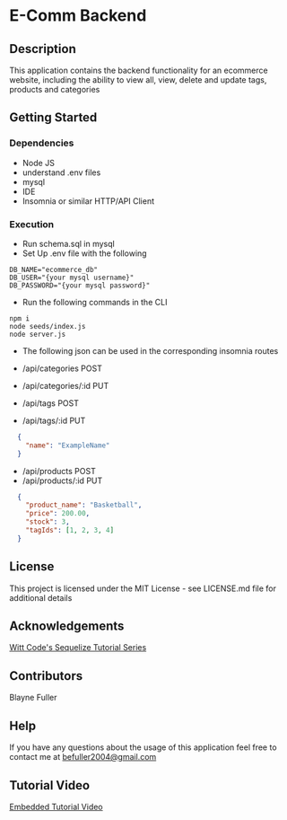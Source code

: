# E-Comm Backend
## Description
This application contains the backend functionality for an ecommerce website, including the ability to view all, view, delete and update tags, products and categories
## Getting Started
### Dependencies 
* Node JS
* understand .env files
* mysql
* IDE
* Insomnia or similar HTTP/API Client
### Execution
* Run schema.sql in mysql
* Set Up .env file with the following
```
DB_NAME="ecommerce_db"
DB_USER="{your mysql username}"
DB_PASSWORD="{your mysql password}"
```
* Run the following commands in the CLI
```
npm i
node seeds/index.js
node server.js
```
* The following json can be used in the corresponding insomnia routes

* /api/categories POST
* /api/categories/:id PUT
* /api/tags POST
* /api/tags/:id PUT
```JSON
  {
    "name": "ExampleName"
  }
```
* /api/products POST
* /api/products/:id PUT
```JSON
  {
    "product_name": "Basketball",
    "price": 200.00,
    "stock": 3,
    "tagIds": [1, 2, 3, 4]
  }
```

## License
This project is licensed under the MIT License - see LICENSE.md file for additional details

## Acknowledgements 
[Witt Code's Sequelize Tutorial Series](https://www.youtube.com/playlist?list=PLkqiWyX-_Lov8qmMOVn4SEQwr9yOjNn3f)

## Contributors
Blayne Fuller

## Help 
If you have any questions about the usage of this application feel free to contact me at befuller2004@gmail.com

## Tutorial Video
[Embedded Tutorial Video]()